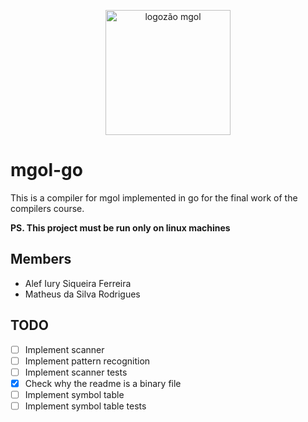 <p align="center">
  <img style="height: 200px" src="https://i.ibb.co/NK59vPR/Whats-App-Image-2021-12-21-at-10-44-15-AM.jpg" alt="logozão mgol"/>
</p>

# mgol-go

This is a compiler for mgol implemented in go for the final work of the compilers course.

**PS. This project must be run only on linux machines**

## Members

- Alef Iury Siqueira Ferreira
- Matheus da Silva Rodrigues

## TODO

- [ ] Implement scanner
- [ ] Implement pattern recognition
- [ ] Implement scanner tests
- [x] Check why the readme is a binary file
- [ ] Implement symbol table
- [ ] Implement symbol table tests
